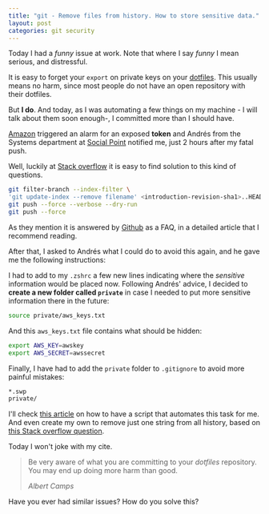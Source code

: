 ```yaml
---
title: "git - Remove files from history. How to store sensitive data."
layout: post
categories: git security
---
```

Today I had a _funny_ issue at work. Note that where I say _funny_ I mean serious, and distressful.

It is easy to forget your `export` on private keys on your [dotfiles][dotfiles]. This usually means no harm, since most people do not have an open repository with their dotfiles.

But **I do**. And today, as I was automating a few things on my machine - I will talk about them soon enough-, I committed more than I should have.

[Amazon][amazon] triggered an alarm for an exposed **token** and Andrés from the Systems department at [Social Point][sp] notified me, just 2 hours after my fatal push.

Well, luckily at [Stack overflow][stack] it is easy to find solution to this kind of questions.

```bash
git filter-branch --index-filter \
'git update-index --remove filename' <introduction-revision-sha1>..HEAD
git push --force --verbose --dry-run
git push --force
```

As they mention it is answered by [Github][gh] as a FAQ, in a detailed article that I recommend reading.

After that, I asked to Andrés what I could do to avoid this again, and he gave me the following instructions:

I had to add to my `.zshrc` a few new lines indicating where the _sensitive_ information would be placed now. Following Andrés' advice, I decided to **create a new folder called `private`** in case I needed to put more sensitive information there in the future:

```bash
source private/aws_keys.txt
```

And this `aws_keys.txt` file contains what should be hidden:

```bash
export AWS_KEY=awskey
export AWS_SECRET=awssecret
```

Finally, I have had to add the `private` folder to `.gitignore` to avoid more painful mistakes:

```bash
*.swp
private/
```

I'll check [this article][script] on how to have a script that automates this task for me. And even create my own to remove just one string from all history, based on [this Stack overflow question][soq].

Today I won't joke with my cite.

<blockquote>
<p>Be very aware of what you are committing to your <em>dotfiles</em> repository. You may end up doing more harm than good.</p>
<footer>
<cite>Albert Camps</cite>
</footer>
</blockquote>

Have you ever had similar issues? How do you solve this?

[dotfiles]: http://www.github.com/acamps/dotfiles
[stack]: http://stackoverflow.com/questions/872565/remove-sensitive-files-and-their-commits-from-git-history
[gh]: https://help.github.com/articles/remove-sensitive-data/
[amazon]: http://aws.amazon.com/?nc1=f_ls
[script]: http://dound.com/2009/04/git-forever-remove-files-or-folders-from-history/
[soq]: http://stackoverflow.com/questions/7194939/git-change-one-line-in-file-for-the-complete-history
[sp]: http://engineering.socialpoint.es
